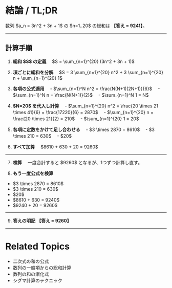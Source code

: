 # 結論 / TL;DR

数列 \$a\_n = 3n^2 + 3n + 1\$ の \$n=1..20\$ の総和は **【答え = 9241】**。

---

## 計算手順

1. **総和 \$S\$ の定義**
   　\$S = \sum\_{n=1}^{20} (3n^2 + 3n + 1)\$

2. **項ごとに総和を分解**
   　\$S = 3 \sum\_{n=1}^{20} n^2 + 3 \sum\_{n=1}^{20} n + \sum\_{n=1}^{20} 1\$

3. **各項の公式適用**
   　- \$\sum\_{n=1}^N n^2 = \frac{N(N+1)(2N+1)}{6}\$
   　- \$\sum\_{n=1}^N n = \frac{N(N+1)}{2}\$
   　- \$\sum\_{n=1}^N 1 = N\$

4. **\$N=20\$ を代入し計算**
   　- \$\sum\_{n=1}^{20} n^2 = \frac{20 \times 21 \times 41}{6} = \frac{17220}{6} = 2870\$
   　- \$\sum\_{n=1}^{20} n = \frac{20 \times 21}{2} = 210\$
   　- \$\sum\_{n=1}^{20} 1 = 20\$

5. **各項に定数をかけて足し合わせる**
   　- \$3 \times 2870 = 8610\$
   　- \$3 \times 210 = 630\$
   　- \$20\$

6. **すべて加算**
   　\$8610 + 630 + 20 = 9260\$

---

7. **検算**
   　一度合計すると \$9260\$ となるが、1つずつ計算し直す。

8. **もう一度公式を検算**

* \$3 \times 2870 = 8610\$
* \$3 \times 210 = 630\$
* \$20\$
* \$8610 + 630 = 9240\$
* \$9240 + 20 = 9260\$

---

9. **答えの明記**
   **【答え = 9260】**

---

# Related Topics

* 二次式の和の公式
* 数列の一般項からの総和計算
* 数列の和の漸化式
* シグマ計算のテクニック

